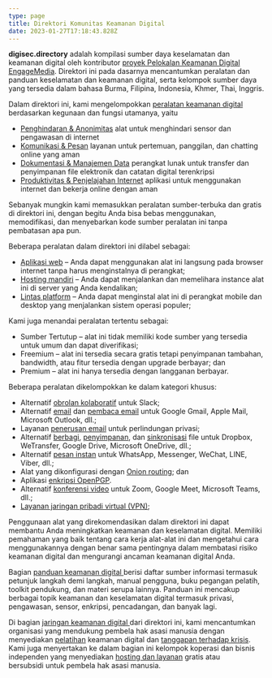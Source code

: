 ```yaml
---
type: page
title: Direktori Komunitas Keamanan Digital
date: 2023-01-27T17:18:43.828Z
---
```

**digisec.directory** adalah kompilasi sumber daya keselamatan dan keamanan digital oleh kontributor [proyek Pelokalan Keamanan Digital EngageMedia](https://engagemedia.org/projects/localization/). Direktori ini pada dasarnya mencantumkan peralatan dan panduan keselamatan dan keamanan digital, serta kelompok sumber daya yang tersedia dalam bahasa Burma, Filipina, Indonesia, Khmer, Thai, Inggris.

Dalam direktori ini, kami mengelompokkan [peralatan keamanan digital](/id/categories/digital-security-tools/) berdasarkan kegunaan dan fungsi utamanya, yaitu

* [Penghindaran & Anonimitas](/id/tags/circumvention-anonymity/) alat untuk menghindari sensor dan pengawasan di internet
* [Komunikasi & Pesan](/id/tags/communications-messaging/) layanan untuk pertemuan, panggilan, dan chatting online yang aman
* [Dokumentasi & Manajemen Data](/id/tags/documentation-data-management/) perangkat lunak untuk transfer dan penyimpanan file elektronik dan catatan digital terenkripsi
* [Produktivitas & Penjelajahan Internet](/id/tags/productivity-internet-browsing/) aplikasi untuk menggunakan internet dan bekerja online dengan aman

Sebanyak mungkin kami memasukkan peralatan sumber-terbuka dan gratis di direktori ini, dengan begitu Anda bisa bebas menggunakan, memodifikasi, dan menyebarkan kode sumber peralatan ini tanpa pembatasan apa pun. 

Beberapa peralatan dalam direktori ini dilabel sebagai:

* [Aplikasi web](/id/tags/web-app/) – Anda dapat menggunakan alat ini langsung pada browser internet tanpa harus menginstalnya di perangkat;
* [Hosting mandiri](/id/tags/self–hosting/) – Anda dapat menjalankan dan memelihara instance alat ini di server yang Anda kendalikan;
* [Lintas platform](/id/tags/cross-platform/) – Anda dapat menginstal alat ini di perangkat mobile dan desktop yang menjalankan sistem operasi populer;

Kami juga menandai peralatan tertentu sebagai:

* Sumber Tertutup – alat ini tidak memiliki kode sumber yang tersedia untuk umum dan dapat diverifikasi;
* Freemium – alat ini tersedia secara gratis tetapi penyimpanan tambahan, bandwidth, atau fitur tersedia dengan upgrade berbayar; dan
* Premium – alat ini hanya tersedia dengan langganan berbayar.

Beberapa peralatan dikelompokkan ke dalam kategori khusus:

* Alternatif [obrolan kolaboratif](/id/categories/collaborative-chat) untuk Slack;
* Alternatif [email](/id/categories/email) dan [pembaca email](/id/categories/email-client/) untuk Google Gmail, Apple Mail, Microsoft Outlook, dll.;
* Layanan [penerusan email](/id/categories/email-forwarding/) untuk perlindungan privasi;
* Alternatif [berbagi](/id/categories/file-sharing), [penyimpanan](/id/categories/file-storage), dan [sinkronisasi](/id/categories/file-sync) file untuk Dropbox, WeTransfer, Google Drive, Microsoft OneDrive, dll.;
* Alternatif [pesan instan](/id/categories/instant-messaging) untuk WhatsApp, Messenger, WeChat, LINE, Viber, dll.;
* Alat yang dikonfigurasi dengan [Onion routing](/id/categories/onion-routing); dan
* Aplikasi [enkripsi OpenPGP](/id/categories/openpgp-enkripsi).
* Alternatif [konferensi video](/id/categories/videoconferencing) untuk Zoom, Google Meet, Microsoft Teams, dll.;
* [Layanan jaringan pribadi virtual (VPN)](/id/categories/virtual-private-network);

Penggunaan alat yang direkomendasikan dalam direktori ini dapat membantu Anda meningkatkan keamanan dan keselamatan digital. Memiliki pemahaman yang baik tentang cara kerja alat-alat ini dan mengetahui cara menggunakannya dengan benar sama pentingnya dalam membatasi risiko keamanan digital dan mengurangi ancaman keamanan digital Anda.

Bagian [panduan keamanan digital ](/id/categories/digital-security-guides/) berisi daftar sumber informasi termasuk petunjuk langkah demi langkah, manual pengguna, buku pegangan pelatih, toolkit pendukung, dan materi serupa lainnya. Panduan ini mencakup berbagai topik keamanan dan keselamatan digital termasuk privasi, pengawasan, sensor, enkripsi, pencadangan, dan banyak lagi.

Di bagian [jaringan keamanan digital ](/id/categories/digital-security-network/) dari direktori ini, kami mencantumkan organisasi yang mendukung pembela hak asasi manusia dengan menyediakan [pelatihan](/id/categories/digital-security-trainers/) keamanan digital dan [tanggapan terhadap krisis](/id/categories/digital-security-crisis-responders/). Kami juga menyertakan ke dalam bagian ini kelompok koperasi dan bisnis independen yang menyediakan [hosting dan layanan](/id/categories/digital-security-service-providers/) gratis atau bersubsidi untuk pembela hak asasi manusia.